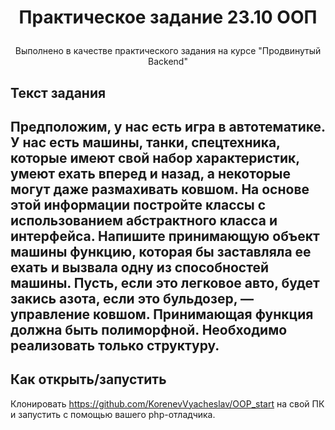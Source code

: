 # <p align='center'>Практическое задание 23.10 ООП</p>

<p align='center'>Выполнено в качестве практического задания на курсе "Продвинутый Backend"</p>

## Текст задания
## Предположим, у нас есть игра в автотематике. У нас есть машины, танки, спецтехника, которые имеют свой набор характеристик, умеют ехать вперед и назад, а некоторые могут даже размахивать ковшом. На основе этой информации постройте классы с использованием абстрактного класса и интерфейса. Напишите принимающую объект машины функцию, которая бы заставляла ее ехать и вызвала одну из способностей машины. Пусть, если это легковое авто, будет закись азота, если это бульдозер, — управление ковшом. Принимающая функция должна быть полиморфной. Необходимо реализовать только структуру.


## Как открыть/запустить

Клонировать https://github.com/KorenevVyacheslav/OOP_start на свой ПК и запустить с помощью вашего php-отладчика.